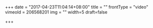 +++
date = "2017-04-23T11:04:14+08:00"
title = ""
frontType = "video"
vimeoId = 206568201
img = ""
width=5
draft=false

+++
